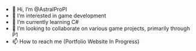 - 👋 Hi, I’m @AstralProPI
- 👀 I’m interested in game development
- 🌱 I’m currently learning C#
- 💞️ I’m looking to collaborate on various game projects, primarily through P1
- 📫 How to reach me (Portfolio Website In Progress)

<!---
AstralProPI/AstralProPI is a ✨ special ✨ repository because its `README.md` (this file) appears on your GitHub profile.
You can click the Preview link to take a look at your changes.
--->

